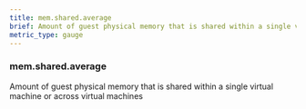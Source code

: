 ```yaml
---
title: mem.shared.average
brief: Amount of guest physical memory that is shared within a single virtual machine or across virtual machines
metric_type: gauge
---
```

### mem.shared.average

Amount of guest physical memory that is shared within a single virtual machine or across virtual machines